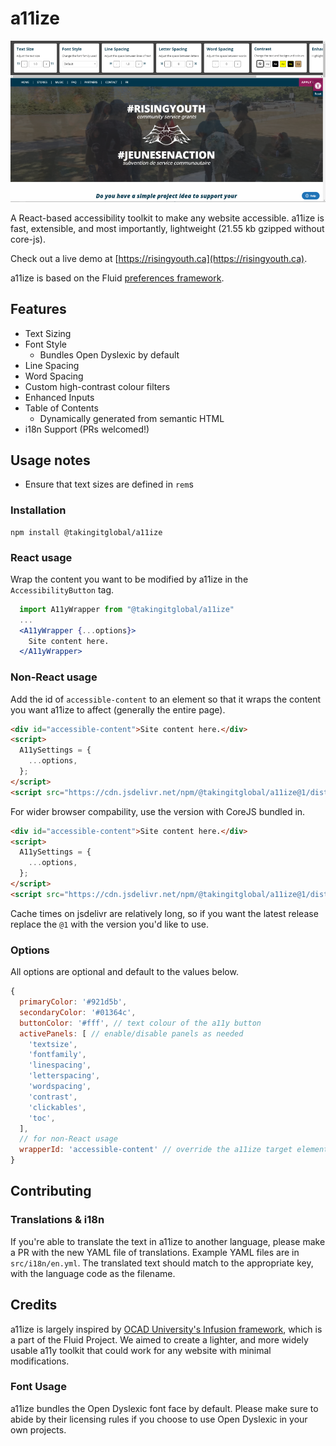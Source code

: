 # a11ize

![Demo of a11ize](rydemo.png)

A React-based accessibility toolkit to make any website accessible.
a11ize is fast, extensible, and most importantly, lightweight (21.55 kb gzipped without core-js).

Check out a live demo at [https://risingyouth.ca](https://risingyouth.ca).

a11ize is based on the Fluid [preferences framework](https://fluidproject.org/projects.html).

## Features

- Text Sizing
- Font Style
  - Bundles Open Dyslexic by default
- Line Spacing
- Word Spacing
- Custom high-contrast colour filters
- Enhanced Inputs
- Table of Contents
  - Dynamically generated from semantic HTML
- i18n Support (PRs welcomed!)

## Usage notes

- Ensure that text sizes are defined in `rem`s

### Installation

```
npm install @takingitglobal/a11ize
```

### React usage

Wrap the content you want to be modified by a11ize in the `AccessibilityButton`
tag.

```jsx
  import A11yWrapper from "@takingitglobal/a11ize"
  ...
  <A11yWrapper {...options}>
    Site content here.
  </A11yWrapper>
```

### Non-React usage

Add the id of `accessible-content` to an element so that it wraps the content you want a11ize to affect (generally the entire page).

```html
<div id="accessible-content">Site content here.</div>
<script>
  A11ySettings = {
    ...options,
  };
</script>
<script src="https://cdn.jsdelivr.net/npm/@takingitglobal/a11ize@1/dist/with-react/index.js"></script>
```

For wider browser compability, use the version with CoreJS bundled in.

```html
<div id="accessible-content">Site content here.</div>
<script>
  A11ySettings = {
    ...options,
  };
</script>
<script src="https://cdn.jsdelivr.net/npm/@takingitglobal/a11ize@1/dist/with-react-cjs/index.js"></script>
```

Cache times on jsdelivr are relatively long, so if you want the latest release replace the `@1` with the version you'd like to use.

### Options

All options are optional and default to the values below.

```js
{
  primaryColor: '#921d5b',
  secondaryColor: '#01364c',
  buttonColor: '#fff', // text colour of the a11y button
  activePanels: [ // enable/disable panels as needed
    'textsize',
    'fontfamily',
    'linespacing',
    'letterspacing',
    'wordspacing',
    'contrast',
    'clickables',
    'toc',
  ],
  // for non-React usage
  wrapperId: 'accessible-content' // override the a11ize target element
}
```

## Contributing

### Translations & i18n

If you're able to translate the text in a11ize to another language, please make a PR with the new YAML file of translations.
Example YAML files are in `src/i18n/en.yml`. The translated text should match to the appropriate key, with the language code as the filename.

## Credits

a11ize is largely inspired by [OCAD University's Infusion framework](https://github.com/fluid-project/infusion), which is a part of the Fluid Project. 
We aimed to create a lighter, and more widely usable a11y toolkit that could work for any website with minimal modifications.

### Font Usage

a11ize bundles the Open Dyslexic font face by default. Please make sure to
abide by their licensing rules if you choose to use Open Dyslexic in your own
projects.
